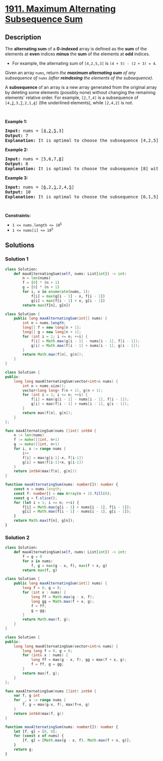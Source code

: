 # [1911. Maximum Alternating Subsequence Sum](https://leetcode.com/problems/maximum-alternating-subsequence-sum)


## Description

<p>The <strong>alternating sum</strong> of a <strong>0-indexed</strong> array is defined as the <strong>sum</strong> of the elements at <strong>even</strong> indices <strong>minus</strong> the <strong>sum</strong> of the elements at <strong>odd</strong> indices.</p>

<ul>
	<li>For example, the alternating sum of <code>[4,2,5,3]</code> is <code>(4 + 5) - (2 + 3) = 4</code>.</li>
</ul>

<p>Given an array <code>nums</code>, return <em>the <strong>maximum alternating sum</strong> of any subsequence of </em><code>nums</code><em> (after <strong>reindexing</strong> the elements of the subsequence)</em>.</p>

<ul>
</ul>

<p>A <strong>subsequence</strong> of an array is a new array generated from the original array by deleting some elements (possibly none) without changing the remaining elements&#39; relative order. For example, <code>[2,7,4]</code> is a subsequence of <code>[4,<u>2</u>,3,<u>7</u>,2,1,<u>4</u>]</code> (the underlined elements), while <code>[2,4,2]</code> is not.</p>

<p>&nbsp;</p>
<p><strong class="example">Example 1:</strong></p>

<pre>
<strong>Input:</strong> nums = [<u>4</u>,<u>2</u>,<u>5</u>,3]
<strong>Output:</strong> 7
<strong>Explanation:</strong> It is optimal to choose the subsequence [4,2,5] with alternating sum (4 + 5) - 2 = 7.
</pre>

<p><strong class="example">Example 2:</strong></p>

<pre>
<strong>Input:</strong> nums = [5,6,7,<u>8</u>]
<strong>Output:</strong> 8
<strong>Explanation:</strong> It is optimal to choose the subsequence [8] with alternating sum 8.
</pre>

<p><strong class="example">Example 3:</strong></p>

<pre>
<strong>Input:</strong> nums = [<u>6</u>,2,<u>1</u>,2,4,<u>5</u>]
<strong>Output:</strong> 10
<strong>Explanation:</strong> It is optimal to choose the subsequence [6,1,5] with alternating sum (6 + 5) - 1 = 10.
</pre>

<p>&nbsp;</p>
<p><strong>Constraints:</strong></p>

<ul>
	<li><code>1 &lt;= nums.length &lt;= 10<sup>5</sup></code></li>
	<li><code>1 &lt;= nums[i] &lt;= 10<sup>5</sup></code></li>
</ul>

## Solutions

### Solution 1

<!-- tabs:start -->

```python
class Solution:
    def maxAlternatingSum(self, nums: List[int]) -> int:
        n = len(nums)
        f = [0] * (n + 1)
        g = [0] * (n + 1)
        for i, x in enumerate(nums, 1):
            f[i] = max(g[i - 1] - x, f[i - 1])
            g[i] = max(f[i - 1] + x, g[i - 1])
        return max(f[n], g[n])
```

```java
class Solution {
    public long maxAlternatingSum(int[] nums) {
        int n = nums.length;
        long[] f = new long[n + 1];
        long[] g = new long[n + 1];
        for (int i = 1; i <= n; ++i) {
            f[i] = Math.max(g[i - 1] - nums[i - 1], f[i - 1]);
            g[i] = Math.max(f[i - 1] + nums[i - 1], g[i - 1]);
        }
        return Math.max(f[n], g[n]);
    }
}
```

```cpp
class Solution {
public:
    long long maxAlternatingSum(vector<int>& nums) {
        int n = nums.size();
        vector<long long> f(n + 1), g(n + 1);
        for (int i = 1; i <= n; ++i) {
            f[i] = max(g[i - 1] - nums[i - 1], f[i - 1]);
            g[i] = max(f[i - 1] + nums[i - 1], g[i - 1]);
        }
        return max(f[n], g[n]);
    }
};
```

```go
func maxAlternatingSum(nums []int) int64 {
	n := len(nums)
	f := make([]int, n+1)
	g := make([]int, n+1)
	for i, x := range nums {
		i++
		f[i] = max(g[i-1]-x, f[i-1])
		g[i] = max(f[i-1]+x, g[i-1])
	}
	return int64(max(f[n], g[n]))
}
```

```ts
function maxAlternatingSum(nums: number[]): number {
    const n = nums.length;
    const f: number[] = new Array(n + 1).fill(0);
    const g = f.slice();
    for (let i = 1; i <= n; ++i) {
        f[i] = Math.max(g[i - 1] + nums[i - 1], f[i - 1]);
        g[i] = Math.max(f[i - 1] - nums[i - 1], g[i - 1]);
    }
    return Math.max(f[n], g[n]);
}
```

<!-- tabs:end -->

### Solution 2

<!-- tabs:start -->

```python
class Solution:
    def maxAlternatingSum(self, nums: List[int]) -> int:
        f = g = 0
        for x in nums:
            f, g = max(g - x, f), max(f + x, g)
        return max(f, g)
```

```java
class Solution {
    public long maxAlternatingSum(int[] nums) {
        long f = 0, g = 0;
        for (int x : nums) {
            long ff = Math.max(g - x, f);
            long gg = Math.max(f + x, g);
            f = ff;
            g = gg;
        }
        return Math.max(f, g);
    }
}
```

```cpp
class Solution {
public:
    long long maxAlternatingSum(vector<int>& nums) {
        long long f = 0, g = 0;
        for (int& x : nums) {
            long ff = max(g - x, f), gg = max(f + x, g);
            f = ff, g = gg;
        }
        return max(f, g);
    }
};
```

```go
func maxAlternatingSum(nums []int) int64 {
	var f, g int
	for _, x := range nums {
		f, g = max(g-x, f), max(f+x, g)
	}
	return int64(max(f, g))
}
```

```ts
function maxAlternatingSum(nums: number[]): number {
    let [f, g] = [0, 0];
    for (const x of nums) {
        [f, g] = [Math.max(g - x, f), Math.max(f + x, g)];
    }
    return g;
}
```

<!-- tabs:end -->

<!-- end -->
